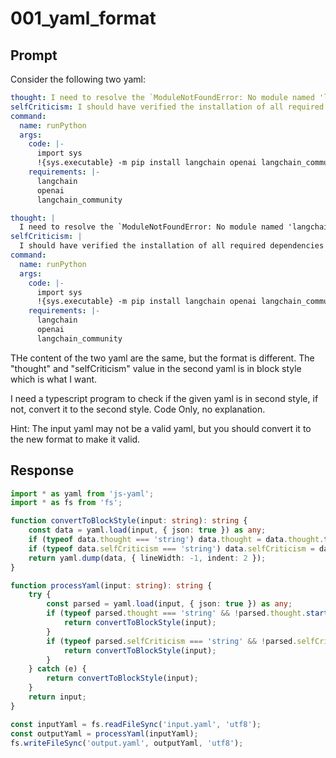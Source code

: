 # 001_yaml_format

## Prompt

Consider the following two yaml:

```yaml
thought: I need to resolve the `ModuleNotFoundError: No module named 'langchain_community'` error by ensuring that all necessary dependencies are correctly installed.
selfCriticism: I should have verified the installation of all required dependencies before running the code.
command:
  name: runPython
  args:
    code: |-
      import sys
      !{sys.executable} -m pip install langchain openai langchain_community
    requirements: |-
      langchain
      openai
      langchain_community
```

```yaml
thought: |
  I need to resolve the `ModuleNotFoundError: No module named 'langchain_community'` error by ensuring that all necessary dependencies are correctly installed.
selfCriticism: |
  I should have verified the installation of all required dependencies before running the code.
command:
  name: runPython
  args:
    code: |-
      import sys
      !{sys.executable} -m pip install langchain openai langchain_community
    requirements: |-
      langchain
      openai
      langchain_community
```

THe content of the two yaml are the same, but the format is different. The "thought" and "selfCriticism" value in the second yaml is in block style which is what I want. 

I need a typescript program to check if the given yaml is in second style, if not, convert it to the second style. Code Only, no explanation.

Hint: The input yaml may not be a valid yaml, but you should convert it to the new format to make it valid.

## Response

```typescript
import * as yaml from 'js-yaml';
import * as fs from 'fs';

function convertToBlockStyle(input: string): string {
    const data = yaml.load(input, { json: true }) as any;
    if (typeof data.thought === 'string') data.thought = data.thought.trim();
    if (typeof data.selfCriticism === 'string') data.selfCriticism = data.selfCriticism.trim();
    return yaml.dump(data, { lineWidth: -1, indent: 2 });
}

function processYaml(input: string): string {
    try {
        const parsed = yaml.load(input, { json: true }) as any;
        if (typeof parsed.thought === 'string' && !parsed.thought.startsWith('|-')) {
            return convertToBlockStyle(input);
        }
        if (typeof parsed.selfCriticism === 'string' && !parsed.selfCriticism.startsWith('|-')) {
            return convertToBlockStyle(input);
        }
    } catch (e) {
        return convertToBlockStyle(input);
    }
    return input;
}

const inputYaml = fs.readFileSync('input.yaml', 'utf8');
const outputYaml = processYaml(inputYaml);
fs.writeFileSync('output.yaml', outputYaml, 'utf8');
```

